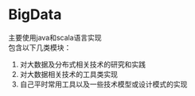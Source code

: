 # BigData
主要使用java和scala语言实现  
包含以下几类模块：  
1. 对大数据及分布式相关技术的研究和实践
2. 对大数据相关技术的工具类实现
3. 自己平时常用工具以及一些技术模型或设计模式的实现